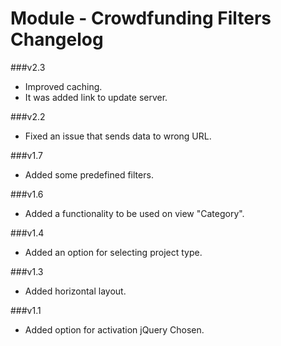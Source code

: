 Module - Crowdfunding Filters Changelog
===========================================

###v2.3
* Improved caching.
* It was added link to update server.

###v2.2
* Fixed an issue that sends data to wrong URL.

###v1.7
* Added some predefined filters.

###v1.6
* Added a functionality to be used on view "Category".

###v1.4
* Added an option for selecting project type.

###v1.3
* Added horizontal layout.

###v1.1
* Added option for activation jQuery Chosen.